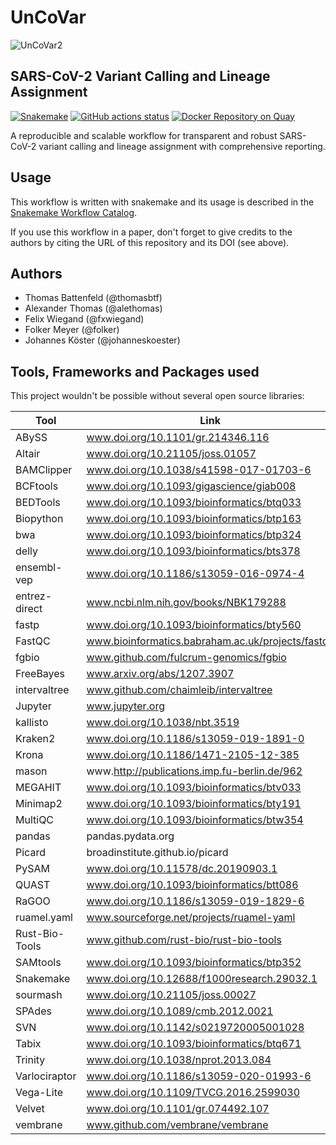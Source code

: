 # UnCoVar

![UnCoVar2](https://user-images.githubusercontent.com/77535027/133610563-d190e25c-504e-4953-92dd-f84a5b4a1191.png)

## SARS-CoV-2 Variant Calling and Lineage Assignment

[![Snakemake](https://img.shields.io/badge/snakemake-≥6.3.0-brightgreen.svg)](https://snakemake.bitbucket.io)
[![GitHub actions status](https://github.com/koesterlab/snakemake-workflow-sars-cov2/workflows/Tests/badge.svg?branch=master)](https://github.com/koesterlab/snakemake-workflow-sars-cov2/actions?query=branch%3Amaster+workflow%3ATests)
[![Docker Repository on Quay](https://quay.io/repository/uncovar/uncovar/status)](https://quay.io/repository/uncovar/uncovar)

A reproducible and scalable workflow for transparent and robust SARS-CoV-2
variant calling and lineage assignment with comprehensive reporting.

## Usage

This workflow is written with snakemake and its usage is described in the
[Snakemake Workflow Catalog](https://snakemake.github.io/snakemake-workflow-catalog?usage=IKIM-Essen/uncovar).

If you use this workflow in a paper, don't forget to give credits to the
authors by citing the URL of this repository and its DOI (see above).

## Authors

* Thomas Battenfeld (@thomasbtf)
* Alexander Thomas (@alethomas)
* Felix Wiegand (@fxwiegand)
* Folker Meyer (@folker)
* Johannes Köster (@johanneskoester)

## Tools, Frameworks and Packages used

This project wouldn't be possible without several open source libraries:

| Tool           | Link                                              |
|----------------|---------------------------------------------------|
| ABySS          | www.doi.org/10.1101/gr.214346.116                 |
| Altair         | www.doi.org/10.21105/joss.01057                   |
| BAMClipper     | www.doi.org/10.1038/s41598-017-01703-6            |
| BCFtools       | www.doi.org/10.1093/gigascience/giab008           |
| BEDTools       | www.doi.org/10.1093/bioinformatics/btq033         |
| Biopython      | www.doi.org/10.1093/bioinformatics/btp163         |
| bwa            | www.doi.org/10.1093/bioinformatics/btp324         |
| delly          | www.doi.org/10.1093/bioinformatics/bts378         |
| ensembl-vep    | www.doi.org/10.1186/s13059-016-0974-4             |
| entrez-direct  | www.ncbi.nlm.nih.gov/books/NBK179288              |
| fastp          | www.doi.org/10.1093/bioinformatics/bty560         |
| FastQC         | www.bioinformatics.babraham.ac.uk/projects/fastqc |
| fgbio          | www.github.com/fulcrum-genomics/fgbio             |
| FreeBayes      | www.arxiv.org/abs/1207.3907                       |
| intervaltree   | www.github.com/chaimleib/intervaltree             |
| Jupyter        | www.jupyter.org                                   |
| kallisto       | www.doi.org/10.1038/nbt.3519                      |
| Kraken2        | www.doi.org/10.1186/s13059-019-1891-0             |
| Krona          | www.doi.org/10.1186/1471-2105-12-385              |
| mason          | www.<http://publications.imp.fu-berlin.de/962>      |
| MEGAHIT        | www.doi.org/10.1093/bioinformatics/btv033         |
| Minimap2       | www.doi.org/10.1093/bioinformatics/bty191         |
| MultiQC        | www.doi.org/10.1093/bioinformatics/btw354         |
| pandas         | pandas.pydata.org                                 |
| Picard         | broadinstitute.github.io/picard                   |
| PySAM          | www.doi.org/10.11578/dc.20190903.1                |
| QUAST          | www.doi.org/10.1093/bioinformatics/btt086         |
| RaGOO          | www.doi.org/10.1186/s13059-019-1829-6             |
| ruamel.yaml    | www.sourceforge.net/projects/ruamel-yaml          |
| Rust-Bio-Tools | www.github.com/rust-bio/rust-bio-tools            |
| SAMtools       | www.doi.org/10.1093/bioinformatics/btp352         |
| Snakemake      | www.doi.org/10.12688/f1000research.29032.1        |
| sourmash       | www.doi.org/10.21105/joss.00027                   |
| SPAdes         | www.doi.org/10.1089/cmb.2012.0021                 |
| SVN            | www.doi.org/10.1142/s0219720005001028             |
| Tabix          | www.doi.org/10.1093/bioinformatics/btq671         |
| Trinity        | www.doi.org/10.1038/nprot.2013.084                |
| Varlociraptor  | www.doi.org/10.1186/s13059-020-01993-6            |
| Vega-Lite      | www.doi.org/10.1109/TVCG.2016.2599030             |
| Velvet         | www.doi.org/10.1101/gr.074492.107                 |
| vembrane       | www.github.com/vembrane/vembrane                  |
